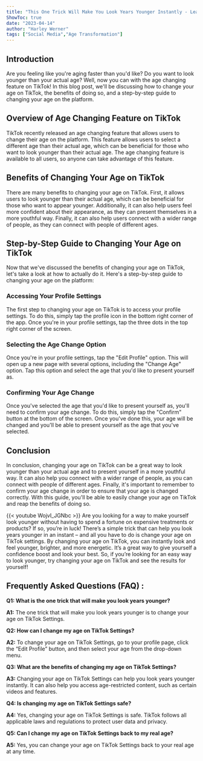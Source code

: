 ```yaml
---
title: "This One Trick Will Make You Look Years Younger Instantly - Learn How to Change Your Age on TikTok Settings!"
ShowToc: true 
date: "2023-04-14"
author: "Harley Werner" 
tags: ["Social Media","Age Transformation"]
---
```

## Introduction

Are you feeling like you're aging faster than you'd like? Do you want to look younger than your actual age? Well, now you can with the age changing feature on TikTok! In this blog post, we'll be discussing how to change your age on TikTok, the benefits of doing so, and a step-by-step guide to changing your age on the platform.

## Overview of Age Changing Feature on TikTok

TikTok recently released an age changing feature that allows users to change their age on the platform. This feature allows users to select a different age than their actual age, which can be beneficial for those who want to look younger than their actual age. The age changing feature is available to all users, so anyone can take advantage of this feature.

## Benefits of Changing Your Age on TikTok

There are many benefits to changing your age on TikTok. First, it allows users to look younger than their actual age, which can be beneficial for those who want to appear younger. Additionally, it can also help users feel more confident about their appearance, as they can present themselves in a more youthful way. Finally, it can also help users connect with a wider range of people, as they can connect with people of different ages.

## Step-by-Step Guide to Changing Your Age on TikTok

Now that we've discussed the benefits of changing your age on TikTok, let's take a look at how to actually do it. Here's a step-by-step guide to changing your age on the platform:

### Accessing Your Profile Settings

The first step to changing your age on TikTok is to access your profile settings. To do this, simply tap the profile icon in the bottom right corner of the app. Once you're in your profile settings, tap the three dots in the top right corner of the screen.

### Selecting the Age Change Option

Once you're in your profile settings, tap the "Edit Profile" option. This will open up a new page with several options, including the "Change Age" option. Tap this option and select the age that you'd like to present yourself as.

### Confirming Your Age Change

Once you've selected the age that you'd like to present yourself as, you'll need to confirm your age change. To do this, simply tap the "Confirm" button at the bottom of the screen. Once you've done this, your age will be changed and you'll be able to present yourself as the age that you've selected.

## Conclusion

In conclusion, changing your age on TikTok can be a great way to look younger than your actual age and to present yourself in a more youthful way. It can also help you connect with a wider range of people, as you can connect with people of different ages. Finally, it's important to remember to confirm your age change in order to ensure that your age is changed correctly. With this guide, you'll be able to easily change your age on TikTok and reap the benefits of doing so.

{{< youtube WojvI_JGNbc >}} 
Are you looking for a way to make yourself look younger without having to spend a fortune on expensive treatments or products? If so, you’re in luck! There’s a simple trick that can help you look years younger in an instant – and all you have to do is change your age on TikTok settings. By changing your age on TikTok, you can instantly look and feel younger, brighter, and more energetic. It’s a great way to give yourself a confidence boost and look your best. So, if you’re looking for an easy way to look younger, try changing your age on TikTok and see the results for yourself!

## Frequently Asked Questions (FAQ) :
**Q1: What is the one trick that will make you look years younger?**

**A1:** The one trick that will make you look years younger is to change your age on TikTok Settings. 

**Q2: How can I change my age on TikTok Settings?**

**A2:** To change your age on TikTok Settings, go to your profile page, click the “Edit Profile” button, and then select your age from the drop-down menu.

**Q3: What are the benefits of changing my age on TikTok Settings?**

**A3:** Changing your age on TikTok Settings can help you look years younger instantly. It can also help you access age-restricted content, such as certain videos and features.

**Q4: Is changing my age on TikTok Settings safe?**

**A4:** Yes, changing your age on TikTok Settings is safe. TikTok follows all applicable laws and regulations to protect user data and privacy.

**Q5: Can I change my age on TikTok Settings back to my real age?**

**A5:** Yes, you can change your age on TikTok Settings back to your real age at any time.


